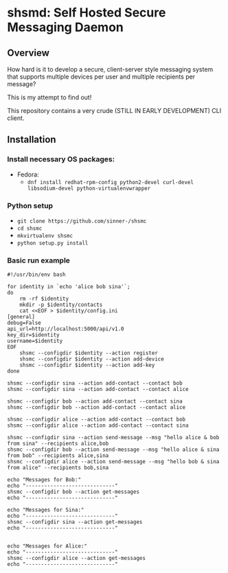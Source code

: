 # shsmd: Self Hosted Secure Messaging Daemon

## Overview

How hard is it to develop a secure, client-server style messaging system that supports multiple devices per user and multiple recipients per message?

This is my attempt to find out! 

This repository contains a very crude (STILL IN EARLY DEVELOPMENT) CLI client.

## Installation

### Install necessary OS packages:
  * Fedora:
    * `dnf install redhat-rpm-config python2-devel curl-devel libsodium-devel python-virtualenvwrapper`
  
### Python setup
  * `git clone https://github.com/sinner-/shsmc`
  * `cd shsmc`
  * `mkvirtualenv shsmc`
  * `python setup.py install`

### Basic run example
```
#!/usr/bin/env bash

for identity in `echo 'alice bob sina'`;
do
    rm -rf $identity
    mkdir -p $identity/contacts
    cat <<EOF > $identity/config.ini
[general]
debug=False
api_url=http://localhost:5000/api/v1.0
key_dir=$identity
username=$identity
EOF
    shsmc --configdir $identity --action register
    shsmc --configdir $identity --action add-device
    shsmc --configdir $identity --action add-key
done

shsmc --configdir sina --action add-contact --contact bob
shsmc --configdir sina --action add-contact --contact alice

shsmc --configdir bob --action add-contact --contact sina
shsmc --configdir bob --action add-contact --contact alice

shsmc --configdir alice --action add-contact --contact bob
shsmc --configdir alice --action add-contact --contact sina

shsmc --configdir sina --action send-message --msg "hello alice & bob from sina" --recipients alice,bob
shsmc --configdir bob --action send-message --msg "hello alice & sina from bob" --recipients alice,sina
shsmc --configdir alice --action send-message --msg "hello bob & sina from alice" --recipients bob,sina

echo "Messages for Bob:"
echo "-----------------------------"
shsmc --configdir bob --action get-messages
echo "-----------------------------"

echo "Messages for Sina:"
echo "-----------------------------"
shsmc --configdir sina --action get-messages
echo "-----------------------------"


echo "Messages for Alice:"
echo "-----------------------------"
shsmc --configdir alice --action get-messages
echo "-----------------------------"
```
